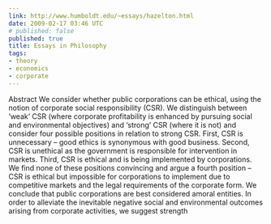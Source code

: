 ```yaml
---
link: http://www.humboldt.edu/~essays/hazelton.html
date: 2009-02-17 03:46 UTC
# published: false
published: true
title: Essays in Philosophy
tags:
- theory
- economics
- corporate
---
```


Abstract
    We consider whether public corporations can be ethical, using the notion of corporate social responsibility (CSR). We distinguish between ‘weak’ CSR (where corporate profitability is enhanced by pursuing social and environmental objectives) and ‘strong’ CSR (where it is not) and consider four possible positions in relation to strong CSR. First, CSR is unnecessary – good ethics is synonymous with good business. Second, CSR is unethical as the government is responsible for intervention in markets. Third, CSR is ethical and is being implemented by corporations. We find none of these positions convincing and argue a fourth position – CSR is ethical but impossible for corporations to implement due to competitive markets and the legal requirements of the corporate form. We conclude that public corporations are best considered amoral entities. In order to alleviate the inevitable negative social and environmental outcomes arising from corporate activities, we suggest strength
